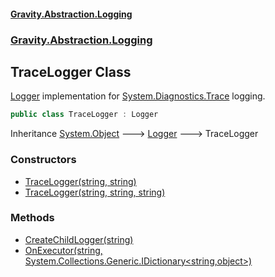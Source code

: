 #### [Gravity.Abstraction.Logging](./index.md 'index')
### [Gravity.Abstraction.Logging](./Gravity-Abstraction-Logging.md 'Gravity.Abstraction.Logging')
## TraceLogger Class
[Logger](./Gravity-Abstraction-Logging-Logger.md 'Gravity.Abstraction.Logging.Logger') implementation for [System.Diagnostics.Trace](https://docs.microsoft.com/en-us/dotnet/api/System.Diagnostics.Trace 'System.Diagnostics.Trace') logging.  
```csharp
public class TraceLogger : Logger
```
Inheritance [System.Object](https://docs.microsoft.com/en-us/dotnet/api/System.Object 'System.Object') &#129106; [Logger](./Gravity-Abstraction-Logging-Logger.md 'Gravity.Abstraction.Logging.Logger') &#129106; TraceLogger  
### Constructors
- [TraceLogger(string, string)](./Gravity-Abstraction-Logging-TraceLogger-TraceLogger(string_string).md 'Gravity.Abstraction.Logging.TraceLogger.TraceLogger(string, string)')
- [TraceLogger(string, string, string)](./Gravity-Abstraction-Logging-TraceLogger-TraceLogger(string_string_string).md 'Gravity.Abstraction.Logging.TraceLogger.TraceLogger(string, string, string)')
### Methods
- [CreateChildLogger(string)](./Gravity-Abstraction-Logging-TraceLogger-CreateChildLogger(string).md 'Gravity.Abstraction.Logging.TraceLogger.CreateChildLogger(string)')
- [OnExecutor(string, System.Collections.Generic.IDictionary&lt;string,object&gt;)](./Gravity-Abstraction-Logging-TraceLogger-OnExecutor(string_System-Collections-Generic-IDictionary-string_object-).md 'Gravity.Abstraction.Logging.TraceLogger.OnExecutor(string, System.Collections.Generic.IDictionary&lt;string,object&gt;)')
